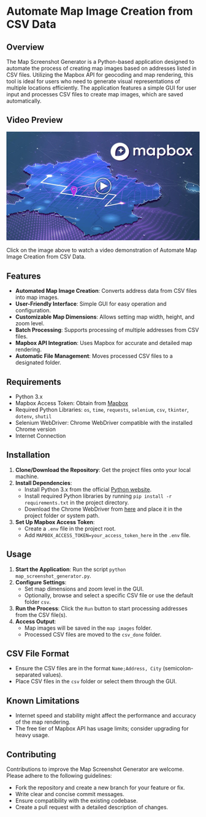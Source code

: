 # Automate Map Image Creation from CSV Data

## Overview

The Map Screenshot Generator is a Python-based application designed to automate the process of creating map images based on addresses listed in CSV files. Utilizing the Mapbox API for geocoding and map rendering, this tool is ideal for users who need to generate visual representations of multiple locations efficiently. The application features a simple GUI for user input and processes CSV files to create map images, which are saved automatically.

## Video Preview

[![Video Preview](https://github.com/DevRex-0201/Project-Images/blob/main/video%20preview/Py-Automate-Map-Image-Creator.png)](https://brand-car.s3.eu-north-1.amazonaws.com/Four+Seasons/Py-Automate-Map-Image-Creator.mp4)

Click on the image above to watch a video demonstration of Automate Map Image Creation from CSV Data.

## Features

- **Automated Map Image Creation**: Converts address data from CSV files into map images.
- **User-Friendly Interface**: Simple GUI for easy operation and configuration.
- **Customizable Map Dimensions**: Allows setting map width, height, and zoom level.
- **Batch Processing**: Supports processing of multiple addresses from CSV files.
- **Mapbox API Integration**: Uses Mapbox for accurate and detailed map rendering.
- **Automatic File Management**: Moves processed CSV files to a designated folder.

## Requirements

- Python 3.x
- Mapbox Access Token: Obtain from [Mapbox](https://www.mapbox.com/)
- Required Python Libraries: `os`, `time`, `requests`, `selenium`, `csv`, `tkinter`, `dotenv`, `shutil`
- Selenium WebDriver: Chrome WebDriver compatible with the installed Chrome version
- Internet Connection

## Installation

1. **Clone/Download the Repository**: Get the project files onto your local machine.
2. **Install Dependencies**:
   - Install Python 3.x from the official [Python website](https://www.python.org/downloads/).
   - Install required Python libraries by running `pip install -r requirements.txt` in the project directory.
   - Download the Chrome WebDriver from [here](https://sites.google.com/a/chromium.org/chromedriver/downloads) and place it in the project folder or system path.
3. **Set Up Mapbox Access Token**:
   - Create a `.env` file in the project root.
   - Add `MAPBOX_ACCESS_TOKEN=your_access_token_here` in the `.env` file.

## Usage

1. **Start the Application**: Run the script `python map_screenshot_generator.py`.
2. **Configure Settings**:
   - Set map dimensions and zoom level in the GUI.
   - Optionally, browse and select a specific CSV file or use the default folder `csv`.
3. **Run the Process**: Click the `Run` button to start processing addresses from the CSV file(s).
4. **Access Output**:
   - Map images will be saved in the `map images` folder.
   - Processed CSV files are moved to the `csv_done` folder.

## CSV File Format

- Ensure the CSV files are in the format `Name;Address, City` (semicolon-separated values).
- Place CSV files in the `csv` folder or select them through the GUI.

## Known Limitations

- Internet speed and stability might affect the performance and accuracy of the map rendering.
- The free tier of Mapbox API has usage limits; consider upgrading for heavy usage.

## Contributing

Contributions to improve the Map Screenshot Generator are welcome. Please adhere to the following guidelines:

- Fork the repository and create a new branch for your feature or fix.
- Write clear and concise commit messages.
- Ensure compatibility with the existing codebase.
- Create a pull request with a detailed description of changes.
